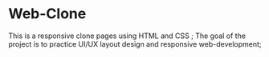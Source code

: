 # Web-Clone
This is a responsive clone pages using HTML and CSS ;
The goal of the project is to practice UI/UX layout design and responsive web-development;
